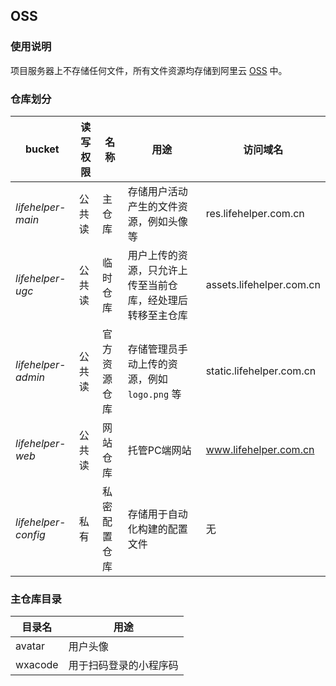 ## OSS

### 使用说明

项目服务器上不存储任何文件，所有文件资源均存储到阿里云 [OSS](https://www.aliyun.com/product/oss) 中。

### 仓库划分

| bucket              | 读写权限 | 名称     | 用途                            | 访问域名                     |
|---------------------|------|--------|-------------------------------|--------------------------|
| *lifehelper-main*   | 公共读  | 主仓库    | 存储用户活动产生的文件资源，例如头像等           | res.lifehelper.com.cn    |
| *lifehelper-ugc*    | 公共读  | 临时仓库   | 用户上传的资源，只允许上传至当前仓库，经处理后转移至主仓库 | assets.lifehelper.com.cn |
| *lifehelper-admin*  | 公共读  | 官方资源仓库 | 存储管理员手动上传的资源，例如 `logo.png` 等  | static.lifehelper.com.cn |
| *lifehelper-web*    | 公共读  | 网站仓库   | 托管PC端网站                       | www.lifehelper.com.cn    |
| *lifehelper-config* | 私有   | 私密配置仓库 | 存储用于自动化构建的配置文件                | 无                        |

### 主仓库目录

| 目录名     | 用途          |
|---------|-------------|
| avatar  | 用户头像        |
| wxacode | 用于扫码登录的小程序码 |
